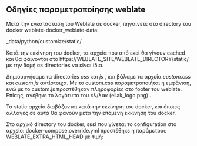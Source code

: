 ## Οδηγίες παραμετροποίησης weblate ##

Μετά την εγκατάσταση του Weblate σε docker, πηγαίνετε στο directory του docker weblate-docker_weblate-data:

_data/python/customize/static/

Κατά την εκκίνηση του docker, τα αρχεία που από εκεί θα γίνουν cached και θα φαίνονται στο https://WEBLATE_SITE/WEBLATE_DIRECTORY/static/ με την δομή σε directories να είναι ίδια. 

Δημιουργήσαμε τα directories *css* και *js* , και βάλαμε τα αρχεία *custom.css* και *custom.js* αντίστοιχα. Με το custom.css παραμετροποιήται η εμφάνιση, ενώ με το custom.js προστέθηκαν πληροφορίες στο footer του weblate. Επίσης, ανέβηκε το λογότυπο του ελ/λακ (ellak_logo.png) .

Τα static αρχεία διαβάζονται κατά την εκκίνηση του docker, και όποιες αλλαγές σε αυτά θα φανούν μετά την επόμενη εκκίνηση του docker.


Στο αρχικό directory του docker, εκεί που γίνεται το configuration στο αρχείο: docker-compose.override.yml προστέθηκε η παράμετρος WEBLATE_EXTRA_HTML_HEAD με τιμή:

<link type="text/css" rel="stylesheet" href="https://WEBLATE_SITE/WEBLATE_DIRECTORY/static/css/custom.css"><script src="https://WEBLATE_SITE/WEBLATE_DIRECTORY/static/js/custom.js" defer></s
cript>

Το περιεχόμενο της παραμέτρου θα περάσει στον header της html. 
